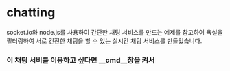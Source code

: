 # chatting
socket.io와 node.js를 사용하여 간단한 채팅 서비스를 만드는 예제를 참고하여 욕설을 필터링하여 서로 건전한 채팅을 할 수 있는 실시간 채팅 서비스를 만들었습니다.

### 이 채팅 서비를 이용하고 싶다면 __cmd__창을 켜서
